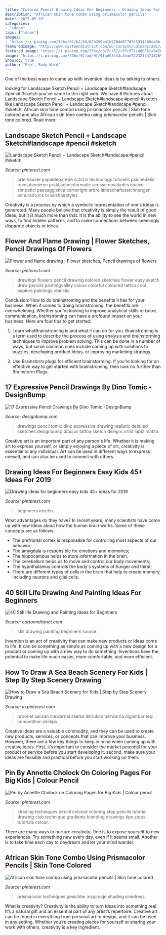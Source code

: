 ```yaml
---
title: "Colored Pencil Drawing Ideas For Beginners : Drawing Ideas For Beginners Easy Kids 45+ Ideas For 2019"
description: "African skin tone combo using prismacolor pencils"
date: "2023-05-10"
categories:
- "ideas"
tags: ["ideas"]
images:
- "https://i.pinimg.com/736x/67/b2/50/67b250b41b978dd877dfc5931505ea5b.jpg"
featuredImage: "http://www.cartoondistrict.com/wp-content/uploads/2017/06/Still-life-Drawing-and-Painting-Ideas-for-Beginners00005.jpeg"
featured_image: "https://i.pinimg.com/736x/c0/7c/57/c07c571c4d056fa9426064d39d1902e9.jpg"
image: "https://i.pinimg.com/736x/6f/ad/9f/6fad9f443c3eae72232174718269ae46--pencil-sketches-of-flowers-color-pencil-sketch.jpg"
ShowToc: true
author: "Prof. Rudy Ward"
---
```



One of the best ways to come up with invention ideas is by talking to others.

	

		
looking for Landscape Sketch Pencil + Landscape Sketch#landscape #pencil #sketch you've came to the right web. We have 8 Pictures about Landscape Sketch Pencil + Landscape Sketch#landscape #pencil #sketch like Landscape Sketch Pencil + Landscape Sketch#landscape #pencil #sketch, African skin tone combo using prismacolor pencils | Skin tone colored and also African skin tone combo using prismacolor pencils | Skin tone colored. Read more:
		
    
## Landscape Sketch Pencil + Landscape Sketch#landscape #pencil #sketch

<img loading=lazy src="https://i.pinimg.com/736x/f6/8a/3b/f68a3b4625f0b576967a7be62ca59372.jpg" onerror="this.onerror=null;this.src='https://tse2.mm.bing.net/th?id=OIP.poP7Clsum95iC_g-h34LtwHaNK&amp;pid=15.1';" alt="Landscape Sketch Pencil + Landscape Sketch#landscape #pencil #sketch">

_Source: pinterest.com_

>arte häuser papeldeparede schizzi technology tutoriels psichedelici revolutionieren praktischeinformatie acesse novidades abaixo simpatici paesaggistica cartwright arbre landschaftszeichnungen achurado ink braidshairstyles. 

	

Creativity is a process by which a symbolic representation of one's ideas is generated. Many people believe that creativity is simply the result of good ideas, but it is much more than that. It is the ability to see the world in new ways, to find hidden patterns, and to make connections between seemingly disparate objects or ideas.

    
## Flower And Flame Drawing | Flower Sketches, Pencil Drawings Of Flowers

<img loading=lazy src="https://i.pinimg.com/736x/6f/ad/9f/6fad9f443c3eae72232174718269ae46--pencil-sketches-of-flowers-color-pencil-sketch.jpg" onerror="this.onerror=null;this.src='https://tse2.mm.bing.net/th?id=OIP.UvhOzzdfTvgBqerALQSv_QHaJ3&amp;pid=15.1';" alt="Flower and flame drawing | Flower sketches, Pencil drawings of flowers">

_Source: pinterest.com_

>drawings flowers pencil drawing colored sketches flower easy sketch draw pencils paintingvalley colour colorful coloured tattoo cool explore paintings realistic. 

	

Conclusion: How to do brainstroming and the benefits it has for your business.
When it comes to doing brainstroming, the benefits are overwhelming. Whether you’re looking to improve analytical skills or boost communication, brainstroming can have a profound impact on your business. Here are four tips to get started:
1. Learn whatBrainstroming is and what it can do for you. Brainstroming is a term used to describe the process of using analysis and brainstorming techniques to improve problem solving. This can be done in a number of ways, but some common ones include coming up with solutions to puzzles, developing product ideas, or improving marketing strategy.

2. Use Brainstorm plugs for efficient brainstorming. If you’re looking for an effective way to get started with brainstroming, then look no further than Brainstorm Plugs.

    
## 17 Expressive Pencil Drawings By Dino Tomic -DesignBump

<img loading=lazy src="https://designbump.com/wp-content/uploads/2014/09/atomiccircus-realistic-pencil-drawings-dino-tomic-14.jpg" onerror="this.onerror=null;this.src='https://tse4.mm.bing.net/th?id=OIP.eOEAldG-OrL-pCi3JneYTwHaHa&amp;pid=15.1';" alt="17 Expressive Pencil Drawings By Dino Tomic -DesignBump">

_Source: designbump.com_

>drawings pencil tomic dino expressive drawing realistic detailed sketches designbump dibujos tattoo sketch disegni artist lapiz matita. 

	

Creative art is an important part of any person's life. Whether it is making art to express yourself, or simply enjoying a piece of art, creativity is essential to any individual. Art can be used in different ways to express oneself, and can also be used to connect with others.

    
## Drawing Ideas For Beginners Easy Kids 45+ Ideas For 2019

<img loading=lazy src="https://i.pinimg.com/736x/20/74/ee/2074ee923feb8d124284e5735da55577.jpg" onerror="this.onerror=null;this.src='https://tse1.mm.bing.net/th?id=OIP.ofQWR27JSrdi7fGoRdco0QAAAA&amp;pid=15.1';" alt="Drawing ideas for beginners easy kids 45+ ideas for 2019">

_Source: pinterest.com_

>beginners ideeën. 

	

What advantages do they have?
In recent years, many scientists have come up with new ideas about how the human brain works. Some of these concepts are as follows: 
- The prefrontal cortex is responsible for controlling most aspects of our behavior; 
- The amygdala is responsible for emotions and memories; 
- The hippocampus helps to store information in the brain; 
- The cerebellum helps us to move and control our body movements; 
- The hypothalamus controls the body's systems of hunger and thirst; 
- There are different types of cells in the brain that help to create memory, including neurons and glial cells.

    
## 40 Still Life Drawing And Painting Ideas For Beginners

<img loading=lazy src="http://www.cartoondistrict.com/wp-content/uploads/2017/06/Still-life-Drawing-and-Painting-Ideas-for-Beginners00005.jpeg" onerror="this.onerror=null;this.src='https://tse1.mm.bing.net/th?id=OIP.K-54tBXJqxZ7CIU6o466EAHaKW&amp;pid=15.1';" alt="40 Still life Drawing and Painting Ideas for Beginners">

_Source: cartoondistrict.com_

>still drawing painting beginners source. 

	

Invention is an act of creativity that can make new products or ideas come to life. It can be something as simple as coming up with a new design for a product or coming up with a new way to do something. Inventions have the potential to make life much easier, more comfortable, and more efficient.

    
## How To Draw A Sea Beach Scenery For Kids | Step By Step Scenery Drawing

<img loading=lazy src="https://i.pinimg.com/736x/c0/7c/57/c07c571c4d056fa9426064d39d1902e9.jpg" onerror="this.onerror=null;this.src='https://tse2.mm.bing.net/th?id=OIP.QaEfoeeNokBR-u3nmzbzDAHaEK&amp;pid=15.1';" alt="How to Draw a Sea Beach Scenery for Kids | Step by Step Scenery Drawing">

_Source: in.pinterest.com_

>broonet lukisan mewarnai sketsa ditirukan berwarna digambar tepi competition okclips. 

	

Creative ideas are a valuable commodity, and they can be used to create new products, services, or concepts that can improve your business. However, there are a few key things to keep in mind when coming up with creative ideas. First, it’s important to consider the market potential for your product or service before you start developing it. second, make sure your ideas are feasible and practical before you start working on them.

    
## Pin By Annette Cholock On Coloring Pages For Big Kids | Colour Pencil

<img loading=lazy src="https://i.pinimg.com/736x/df/5a/53/df5a53df7e00a85350ce15f6bfc84673.jpg" onerror="this.onerror=null;this.src='https://tse4.mm.bing.net/th?id=OIP.zir4fa-ByLJ_XT1_l0zNlQHaRs&amp;pid=15.1';" alt="Pin by Annette Cholock on Coloring Pages for Big Kids | Colour pencil">

_Source: pinterest.com_

>shading techniques pencil colored coloring step pencils tutorial drawing club technique gradients blending drawings tips steps tutorials colour. 

	

There are many ways to nurture creativity. One is to expose yourself to new experiences. Try something new every day, even if it seems small. Another is to take time each day to daydream and let your mind wander.

    
## African Skin Tone Combo Using Prismacolor Pencils | Skin Tone Colored

<img loading=lazy src="https://i.pinimg.com/736x/67/b2/50/67b250b41b978dd877dfc5931505ea5b.jpg" onerror="this.onerror=null;this.src='https://tse3.mm.bing.net/th?id=OIP.wqz0ItZw1k_ZQ20VFLSNNQHaJ8&amp;pid=15.1';" alt="African skin tone combo using prismacolor pencils | Skin tone colored">

_Source: pinterest.com_

>prismacolor techniques gesichter inspiracje shading simidress. 

	

What is creativity?
Creativity is the ability to turn ideas into something real. It’s a natural gift and an essential part of any artist’s repertoire. Creative art can be found in everything from personal art to design, and it can be used in any setting. Whether you’re creating pieces for yourself or sharing your work with others, creativity is a key ingredient.

